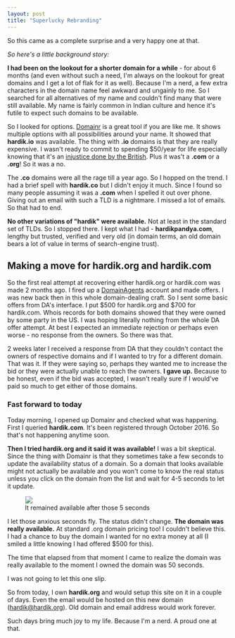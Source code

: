 ```yaml
---
layout: post
title: "Superlucky Rebranding"
---
```


So this came as a complete surprise and a very happy one at that.

*So here's a little background story:*

**I had been on the lookout for a shorter domain for a while** - for about 6 months (and even without such a need, I'm always on the lookout for great domains and I get a lot of flak for it as well). Because I'm a nerd, a few extra characters in the domain name feel awkward and ungainly to me. So I searched for all alternatives of my name and couldn't find many that were still available. My name is fairly common in Indian culture and hence it's futile to expect such domains to be available.

So I looked for options. [Domainr](http://domai.nr) is a great tool if you are like me. It shows multiple options with all possibilities around your name. It showed that **hardik.io** was available. The thing with **.io** domains is that they are really expensive. I wasn't ready to commit to spending $50/year for life especially knowing that it's an [injustice done by the British](http://gigaom.com/2014/06/30/the-dark-side-of-io-how-the-u-k-is-making-web-domain-profits-from-a-shady-cold-war-land-deal/). Plus it was't a **.com** or a **.org**! So it was a no.

The **.co** domains were all the rage till a year ago. So I hopped on the trend. I had a brief spell with **hardik.co** but I didn't enjoy it much. Since I found so many people assuming it was a **.com** when I spelled it out over phone. Giving out an email with such a TLD is a nightmare. I missed a lot of emails. So that had to end.

<div class="aside"><strong>No other variations of "hardik" were available.</strong> Not at least in the standard set of TLDs. So I stopped there. I kept what I had - <strong>hardikpandya.com</strong>, lengthy but trusted, verified and very old (in domain terms, an old domain bears a lot of value in terms of search-engine trust).</div>

## Making a move for hardik.org and hardik.com

So the first real attempt at recovering either hardik.org or hardik.com was made 2 months ago. I fired up a [DomainAgents](http://domainagents.com) account and made offers. I was new back then in this whole domain-dealing craft. So I sent some basic offers from DA's interface. I put $500 for hardik.org and $700 for hardik.com. Whois records for both domains showed that they were owned by some party in the US. I was hoping literally nothing from the whole DA offer attempt. At best I expected an immediate rejection or perhaps even worse - no response from the owners. So there was that.

2 weeks later I received a response from DA that they couldn't contact the owners of respective domains and if I wanted to try for a different domain. That was it. If they were saying so, perhaps they wanted me to increase the bid or they were actually unable to reach the owners. **I gave up.** Because to be honest, even if the bid was accepted, I wasn't really sure if I would've paid so much to get either of those domains.

### Fast forward to today

Today morning, I opened up Domainr and checked what was happening. First I queried **hardik.com**. It's been registered through October 2016. So that's not happening anytime soon.

**Then I tried hardik.org and it said it was available!** I was a bit skeptical. Since the thing with Domainr is that they sometimes take a few seconds to update the availability status of a domain. So a domain that looks available might not actually be available and you won't come to know the real status unless you click on the domain from the list and wait for 4-5 seconds to let it update.

<figure class="minified">
	<img src="{{ site.url }}/images/hardikorg.png" style="border: 1px solid #f1f1f1;">
	<figcaption>It remained available after those 5 seconds</figcaption>
</figure>

I let those anxious seconds fly. The status didn't change. **The domain was really available.** At standard .org domain pricing too! I couldn't believe this. I had a chance to buy the domain I wanted for no extra money at all (I smiled a little knowing I had offered $500 for this).

<div class="box">The time that elapsed from that moment I came to realize the domain was really available to the moment I owned the domain was 50 seconds.</div>

I was not going to let this one slip.

So from today, I own **hardik.org** and would setup this site on it in a couple of days. Even the email would be hosted on this new domain (hardik@hardik.org). Old domain and email address would work forever.

Such days bring much joy to my life. Because I'm a nerd. A proud one at that.
